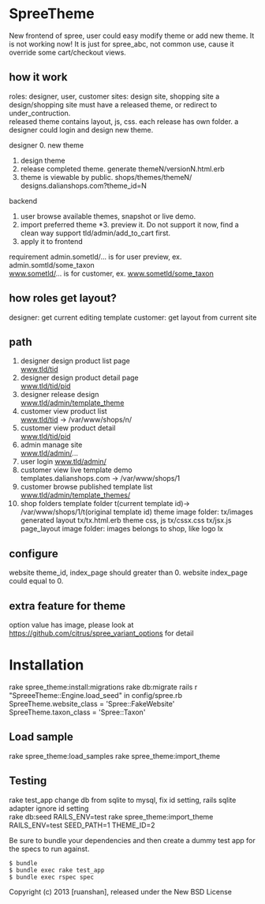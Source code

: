 SpreeTheme
==========

New frontend of spree, user could easy modify theme or add new theme. It is not working now!
It is just for spree_abc, not common use, cause it override some cart/checkout views.

how it work
-----------
  roles: designer, user, customer
  sites: design site, shopping site
  a design/shopping site must have a released theme, or redirect to under_contruction.  
    released theme contains layout, js, css. each release has own folder.
  a designer could login and design new theme.


  designer
  0. new theme
  1. design theme
  2. release completed theme.  generate themeN/versionN.html.erb
  3. theme is viewable by public.  shops/themes/themeN/    
   designs.dalianshops.com?theme_id=N
   
  backend
  1. user browse available themes, snapshot or live demo.
  2. import preferred theme
  *3. preview it. Do not support it now, find a clean way support tld/admin/add_to_cart first. 
  4. apply it to frontend

requirement
  admin.sometld/... is for user preview,   ex. admin.somtld/some_taxon  
  www.sometld/... is for customer,         ex. www.sometld/some_taxon

how roles get layout?
---------------------
  designer: get current editing template
  customer: get layout from current site 

path
----
  1. designer design product list page       
  www.tld/tid       
  2. designer design product detail page     
  www.tld/tid/pid   
  2. designer release design     
  www.tld/admin/template_theme     
  3. customer view product list              
  www.tld/tid                -> /var/www/shops/n/    
  4. customer view product detail            
  www.tld/tid/pid   
  5. admin manage site                       
  www.tld/admin/...   
  6. user login
  www.tld/admin/
  7. customer view live template demo        
  templates.dalianshops.com  -> /var/www/shops/1
  8. customer browse published template list 
  www.tld/admin/template_themes/
  9. shop folders
    template folder
       t(current template id)-> /var/www/shops/1/t(original template id)
    theme image folder:
       tx/images
    generated layout
       tx/tx.html.erb
    theme css, js
       tx/cssx.css
       tx/jsx.js       
    page_layout image folder: images belongs to shop, like logo
       lx

configure
---------
  website theme_id, index_page should greater than 0.
  website index_page could equal to 0.

extra feature for theme
-----------------------
  option value has image, please look at https://github.com/citrus/spree_variant_options  for detail

Installation
============

rake spree_theme:install:migrations
rake db:migrate
rails r "SpreeeTheme::Engine.load_seed"
in config/spree.rb
  SpreeTheme.website_class = 'Spree::FakeWebsite'
  SpreeTheme.taxon_class = 'Spree::Taxon'


Load sample
-----------
rake spree_theme:load_samples
rake spree_theme:import_theme

Testing
-------
rake test_app
change db from sqlite to mysql,  fix id setting, rails sqlite adapter ignore id setting  
rake db:seed RAILS_ENV=test
rake spree_theme:import_theme  RAILS_ENV=test  SEED_PATH=1 THEME_ID=2


Be sure to bundle your dependencies and then create a dummy test app for the specs to run against.

    $ bundle
    $ bundle exec rake test_app
    $ bundle exec rspec spec

Copyright (c) 2013 [ruanshan], released under the New BSD License
